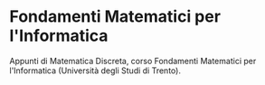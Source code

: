 # Fondamenti Matematici per l'Informatica
Appunti di Matematica Discreta, corso Fondamenti Matematici per l'Informatica (Università degli Studi di Trento).
